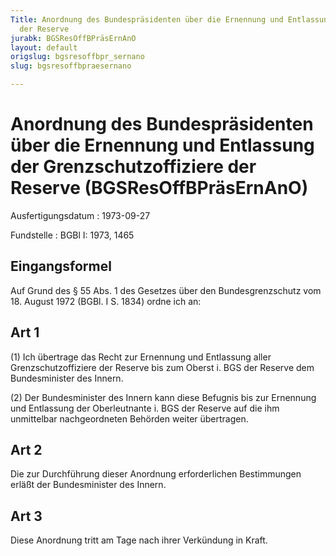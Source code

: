 ```yaml
---
Title: Anordnung des Bundespräsidenten über die Ernennung und Entlassung der Grenzschutzoffiziere
  der Reserve
jurabk: BGSResOffBPräsErnAnO
layout: default
origslug: bgsresoffbpr_sernano
slug: bgsresoffbpraesernano

---
```


# Anordnung des Bundespräsidenten über die Ernennung und Entlassung der Grenzschutzoffiziere der Reserve (BGSResOffBPräsErnAnO)

Ausfertigungsdatum
:   1973-09-27

Fundstelle
:   BGBl I: 1973, 1465



## Eingangsformel

Auf Grund des § 55 Abs. 1 des Gesetzes über den Bundesgrenzschutz vom
18\. August 1972 (BGBl. I S. 1834) ordne ich an:


## Art 1

(1) Ich übertrage das Recht zur Ernennung und Entlassung aller
Grenzschutzoffiziere der Reserve bis zum Oberst i. BGS der Reserve dem
Bundesminister des Innern.

(2) Der Bundesminister des Innern kann diese Befugnis bis zur
Ernennung und Entlassung der Oberleutnante i. BGS der Reserve auf die
ihm unmittelbar nachgeordneten Behörden weiter übertragen.


## Art 2

Die zur Durchführung dieser Anordnung erforderlichen Bestimmungen
erläßt der Bundesminister des Innern.


## Art 3

Diese Anordnung tritt am Tage nach ihrer Verkündung in Kraft.

